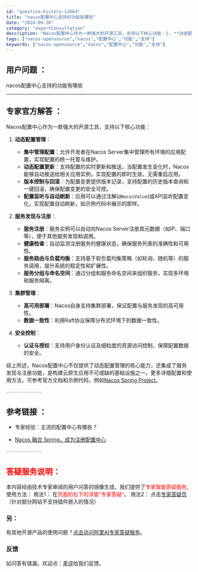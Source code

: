```yaml
---
id: "question-history-11864"
title: "nacos配置中心支持的功能有哪些"
date: "2024-09-26"
category: "expertConsultation"
description: "Nacos配置中心作为一款强大的开源工具，支持以下核心功能：1. **动态配置管理**：   - **集中管理配置**：允许开发者在Nacos Server集中管理所有环境的应用配置，实现配置的统一托管与维护。   - **动态配置更新**：支持配置的实时更新和推送，当配置发生变化时，Nacos能够"
tags: ["nacos-opensource","nacos","配置中心","功能","支持"]
keywords: ["nacos-opensource","nacos","配置中心","功能","支持"]
---
```


## 用户问题 ： 
 nacos配置中心支持的功能有哪些  

---------------
## 专家官方解答 ：

Nacos配置中心作为一款强大的开源工具，支持以下核心功能：

1. **动态配置管理**：
   - **集中管理配置**：允许开发者在Nacos Server集中管理所有环境的应用配置，实现配置的统一托管与维护。
   - **动态配置更新**：支持配置的实时更新和推送，当配置发生变化时，Nacos能够自动推送给相关应用实例，实现配置的即时生效，无需重启应用。
   - **版本控制与回滚**：为配置变更提供版本记录，支持配置的历史版本查询和一键回滚，确保配置变更的安全可控。
   - **配置监听与自动刷新**：应用可以通过注解(`@NacosValue`)或API监听配置变化，实现配置自动刷新，如示例代码中展示的那样。

2. **服务发现与注册**：
   - **服务注册**：服务实例可以自动向Nacos Server注册其元数据（如IP、端口等），便于其他服务发现和调用。
   - **健康检查**：自动监测注册服务的健康状态，确保服务列表的准确性和可用性。
   - **服务路由与负载均衡**：支持基于软负载均衡策略（如轮询、随机等）的服务调用，提升系统的稳定性和扩展性。
   - **服务分组与命名空间**：通过分组和服务命名空间来组织服务，实现多环境和服务隔离。

3. **集群管理**：
   - **高可用部署**：Nacos自身支持集群部署，保证配置与服务发现的高可用性。
   - **数据一致性**：利用Raft协议保障分布式环境下的数据一致性。

4. **安全控制**：
   - **认证与授权**：支持用户身份认证及细粒度的资源访问控制，保障配置数据的安全。

综上所述，Nacos配置中心不仅提供了动态配置管理的核心能力，还集成了服务发现与注册功能，是构建云原生应用不可或缺的基础设施之一。更多详细配置和使用方法，可参考官方文档和示例代码，例如[Nacos Spring Project](https://github.com/nacos-group/nacos-spring-project/wiki/Nacos-Spring-Project-0.3.1-%E6%96%B0%E5%8A%9F%E8%83%BD%E4%BD%BF%E7%94%A8%E6%89%8B%E5%86%8C)。


<font color="#949494">---------------</font> 


## 参考链接 ：

* 专家经验：主流的配置中心有哪些？ 
 
 * [Nacos 融合 Spring，成为注册配置中心](https://nacos.io/docs/latest/ecology/use-nacos-with-spring)


 <font color="#949494">---------------</font> 
 


## <font color="#FF0000">答疑服务说明：</font> 

本内容经由技术专家审阅的用户问答的镜像生成，我们提供了<font color="#FF0000">专家智能答疑服务</font>,使用方法：
用法1： 在<font color="#FF0000">页面的右下的浮窗”专家答疑“</font>。
用法2： 点击[专家答疑页](https://answer.opensource.alibaba.com/docs/intro)（针对部分网站不支持插件嵌入的情况）
### 另：


有其他开源产品的使用问题？[点击访问阿里AI专家答疑服务](https://answer.opensource.alibaba.com/docs/intro)。
### 反馈
如问答有错漏，欢迎点：[差评](https://ai.nacos.io/user/feedbackByEnhancerGradePOJOID?enhancerGradePOJOId=13830)给我们反馈。
